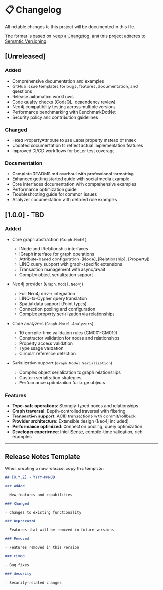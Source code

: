 # 📋 Changelog

All notable changes to this project will be documented in this file.

The format is based on [Keep a Changelog](https://keepachangelog.com/en/1.0.0/),
and this project adheres to [Semantic Versioning](https://semver.org/spec/v2.0.0.html).

## [Unreleased]

### Added

- Comprehensive documentation and examples
- GitHub issue templates for bugs, features, documentation, and questions
- Release automation workflows
- Code quality checks (CodeQL, dependency review)
- Neo4j compatibility testing across multiple versions
- Performance benchmarking with BenchmarkDotNet
- Security policy and contribution guidelines

### Changed

- Fixed PropertyAttribute to use Label property instead of Index
- Updated documentation to reflect actual implementation features
- Improved CI/CD workflows for better test coverage

### Documentation

- Complete README.md overhaul with professional formatting
- Enhanced getting started guide with social media example
- Core interfaces documentation with comprehensive examples
- Performance optimization guide
- Troubleshooting guide for common issues
- Analyzer documentation with detailed rule examples

## [1.0.0] - TBD

### Added

- Core graph abstraction (`Graph.Model`)

  - INode and IRelationship interfaces
  - IGraph interface for graph operations
  - Attribute-based configuration ([Node], [Relationship], [Property])
  - LINQ query support with graph-specific extensions
  - Transaction management with async/await
  - Complex object serialization support

- Neo4j provider (`Graph.Model.Neo4j`)

  - Full Neo4j driver integration
  - LINQ-to-Cypher query translation
  - Spatial data support (Point types)
  - Connection pooling and configuration
  - Complex property serialization via relationships

- Code analyzers (`Graph.Model.Analyzers`)

  - 10 compile-time validation rules (GM001-GM010)
  - Constructor validation for nodes and relationships
  - Property access validation
  - Type usage validation
  - Circular reference detection

- Serialization support (`Graph.Model.Serialization`)
  - Complex object serialization to graph relationships
  - Custom serialization strategies
  - Performance optimization for large objects

### Features

- **Type-safe operations**: Strongly-typed nodes and relationships
- **Graph traversal**: Depth-controlled traversal with filtering
- **Transaction support**: ACID transactions with commit/rollback
- **Provider architecture**: Extensible design (Neo4j included)
- **Performance optimized**: Connection pooling, query optimization
- **Developer experience**: IntelliSense, compile-time validation, rich examples

---

## Release Notes Template

When creating a new release, copy this template:

```markdown
## [X.Y.Z] - YYYY-MM-DD

### Added

- New features and capabilities

### Changed

- Changes to existing functionality

### Deprecated

- Features that will be removed in future versions

### Removed

- Features removed in this version

### Fixed

- Bug fixes

### Security

- Security-related changes
```
